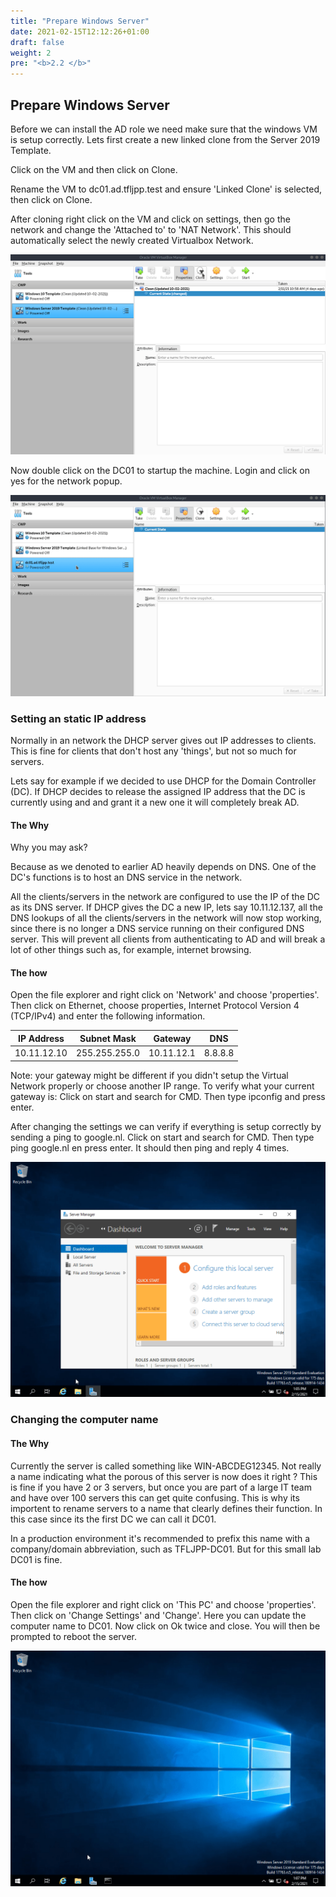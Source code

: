 ```yaml
---
title: "Prepare Windows Server"
date: 2021-02-15T12:12:26+01:00
draft: false
weight: 2
pre: "<b>2.2 </b>"
---
```


## Prepare Windows Server

Before we can install the AD role we need make sure that the windows VM is setup correctly. Lets first create a new linked clone from the Server 2019 Template.

Click on the VM and then click on Clone.

Rename the VM to dc01.ad.tfljpp.test and ensure 'Linked Clone' is selected, then click on Clone.

After cloning right click on the VM and click on settings, then go the network and change the 'Attached to' to 'NAT Network'. This should automatically select the newly created Virtualbox Network.

![](pdc_machine.gif)

Now double click on the DC01 to startup the machine. Login and click on yes for the network popup.

![](boot_and_logon.gif)

### Setting an static IP address

Normally in an network the DHCP server gives out IP addresses to clients. This is fine for clients that don't host any 'things', but not so much for servers.

Lets say for example if we decided to use DHCP for the Domain Controller (DC). If DHCP decides to release the assigned IP address that the DC is currently using and and grant it a new one it will completely break AD.

#### The Why

Why you may ask?

Because as we denoted to earlier AD heavily depends on DNS. One of the DC's functions is to host an DNS service in the network.

All the clients/servers in the network are configured to use the IP of the DC as its DNS server. If DHCP gives the DC a new IP, lets say 10.11.12.137, all the DNS lookups of all the clients/servers in the network will now stop working, since there is no longer a DNS service running on their configured DNS server. This will prevent all clients from authenticating to AD and will break a lot of other things such as, for example, internet browsing.

#### The how

Open the file explorer and right click on 'Network' and choose 'properties'.
Then click on Ethernet, choose properties, Internet Protocol Version 4 (TCP/IPv4) and enter the following information.

| IP Address  | Subnet Mask   | Gateway    | DNS     |
| ----------- | ------------- | ---------- | ------- |
| 10.11.12.10 | 255.255.255.0 | 10.11.12.1 | 8.8.8.8 |

Note: your gateway might be different if you didn't setup the Virtual Network properly or choose another IP range. To verify what your current gateway is: Click on start and search for CMD. Then type ipconfig and press enter.

After changing the settings we can verify if everything is setup correctly by sending a ping to google.nl.
Click on start and search for CMD. Then type ping google.nl en press enter. It should then ping and reply 4 times.

![](static_ip.gif)

### Changing the computer name

#### The Why

Currently the server is called something like WIN-ABCDEG12345. Not really a name indicating what the porous of this server is now does it right ? This is fine if you have 2 or 3 servers, but once you are part of a large IT team and have over 100 servers this can get quite confusing. This is why its importent to rename servers to a name that clearly defines their function. 
In this case since its the first DC we can call it DC01.

In a production environment it's recommended to prefix this name with a company/domain abbreviation, such as TFLJPP-DC01. But for this small lab DC01 is fine.

#### The how

Open the file explorer and right click on 'This PC' and choose 'properties'. Then click on 'Change Settings' and 'Change'. Here you can update the computer name to DC01. Now click on Ok twice and close. You will then be prompted to reboot the server.

![](change_computer_name.gif)
